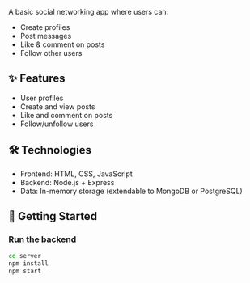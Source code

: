 A basic social networking app where users can:
- Create profiles
- Post messages
- Like & comment on posts
- Follow other users

## ✨ Features
- User profiles
- Create and view posts
- Like and comment on posts
- Follow/unfollow users

## 🛠️ Technologies
- Frontend: HTML, CSS, JavaScript
- Backend: Node.js + Express
- Data: In-memory storage (extendable to MongoDB or PostgreSQL)

## 🚀 Getting Started

### Run the backend
```bash
cd server
npm install
npm start
